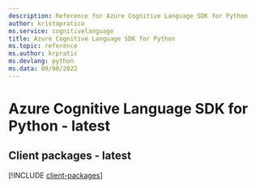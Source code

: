 ```yaml
---
description: Reference for Azure Cognitive Language SDK for Python
author: kristapratico
ms.service: cognitivelanguage
title: Azure Cognitive Language SDK for Python
ms.topic: reference
ms.author: krpratic
ms.devlang: python
ms.data: 09/08/2022
---
```

# Azure Cognitive Language SDK for Python - latest

## Client packages - latest
[!INCLUDE [client-packages](cognitive-language-client-index.md)]